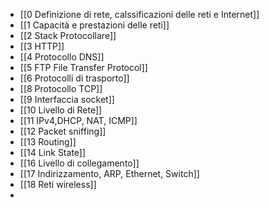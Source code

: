 - [[0 Definizione di rete, calssificazioni delle reti e Internet]]
- [[1 Capacità e prestazioni delle reti]]
- [[2 Stack Protocollare]]
- [[3 HTTP]]
- [[4 Protocollo DNS]]
- [[5 FTP File Transfer Protocol]]
- [[6 Protocolli di trasporto]]
- [[8 Protocollo TCP]]
- [[9 Interfaccia socket]]
- [[10 Livello di Rete]]
- [[11 IPv4,DHCP, NAT, ICMP]]
- [[12 Packet sniffing]]
- [[13 Routing]]
- [[14 Link State]]
- [[16 Livello di collegamento]]
- [[17 Indirizzamento, ARP, Ethernet, Switch]]
- [[18 Reti wireless]]
- 

